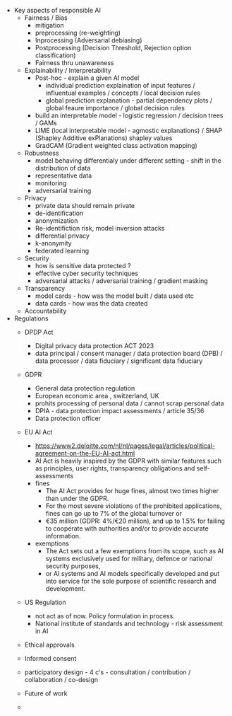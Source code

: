 - Key aspects of responsible AI
  - Fairness / Bias
    -  mitigation
      - preprocessing (re-weighting)
      - Inprocessing (Adversarial debiasing)
      - Postprocessing (Decision Threshold, Rejection option classification)
      - Fairness thru unawareness
  -  Explainability / Interpretability
      -  Post-hoc - explain a given AI model
          - individual prediction explaination of input features / influentual examples / concepts / local decision rules
          - global prediction explanation - partial dependency plots / global feaure importance / global decision rules
      - build an interpretable model - logistic regression / decision trees / GAMs
      - LIME (local interpretable model - agmostic explanations) / SHAP (Shapley Additive exPlanations) shapley values
      - GradCAM (Gradient weighted class activation mapping)
  -  Robustness
      - model behaving differentialy under different setting - shift in the distribution of data
      - representative data
      - monitoring
      - adversarial training
  -  Privacy
      - private data should remain private
      - de-identification
      - anonymization
      - Re-identifiction risk, model inversion attacks
      - differential privacy
      - k-anonymity
      - federated learning 
  -  Security
      - how is sensitive data protected ?
      - effective cyber security techniques
      - adversarial attacks / adversarial training / gradient masking  
  -  Transparency
      -  model cards - how was the model built / data used etc
      -  data cards - how was the data created
  -  Accountability
- Regulations
  -  DPDP Act
      -  Digital privacy data protection ACT 2023
      -  data principal / consent manager / data protection board (DPB) / data processor / data fiduciary / significant data fiduciary
        
  -  GDPR
      -  General data protection regulation
      -  European economic area , switzerland, UK
      -  prohits processing of personal data / cannot scrap personal data
      -  DPIA - data protection impact assessments / article 35/36
      -  Data protection officer    
  -  EU AI Act
      -  https://www2.deloitte.com/nl/nl/pages/legal/articles/political-agreement-on-the-EU-AI-act.html
      -  AI Act is heavily inspired by the GDPR with similar features such as principles, user rights, transparency obligations and self-assessments
      -  fines
          - The AI Act provides for huge fines, almost two times higher than under the GDPR.
          - For the most severe violations of the prohibited applications, fines can go up to 7% of the global turnover or
          - €35 million (GDPR: 4%/€20 million), and up to 1.5% for failing to cooperate with authorities and/or to provide accurate information.
      -  exemptions
          -  The Act sets out a few exemptions from its scope, such as AI systems exclusively used for military, defence or national security purposes,
          -  or AI systems and AI models specifically developed and put into service for the sole purpose of scientific research and development.
  -  US Regulation
      -  not act as of now. Policy formulation in process.
      -  National institute of standards and technology - risk assessment in AI        
  -  Ethical approvals
  -  Informed consent
  -  participatory design - 4 c's - consultation / contribution / collaboration / co-design
  -  Future of work 
  -  
